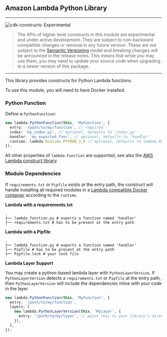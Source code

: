 ## Amazon Lambda Python Library
<!--BEGIN STABILITY BANNER-->
---

![cdk-constructs: Experimental](https://img.shields.io/badge/cdk--constructs-experimental-important.svg?style=for-the-badge)

> The APIs of higher level constructs in this module are experimental and under active development. They are subject to non-backward compatible changes or removal in any future version. These are not subject to the [Semantic Versioning](https://semver.org/) model and breaking changes will be announced in the release notes. This means that while you may use them, you may need to update your source code when upgrading to a newer version of this package.

---
<!--END STABILITY BANNER-->

This library provides constructs for Python Lambda functions.

To use this module, you will need to have Docker installed.

### Python Function
Define a `PythonFunction`:

```ts
new lambda.PythonFunction(this, 'MyFunction', {
  entry: '/path/to/my/function', // required
  index: 'my_index.py', // optional, defaults to 'index.py'
  handler: 'my_exported_func', // optional, defaults to 'handler'
  runtime: lambda.Runtime.PYTHON_3_6 // optional, defaults to lambda.Runtime.PYTHON_3_7
});
```

All other properties of `lambda.Function` are supported, see also the [AWS Lambda construct library](https://github.com/aws/aws-cdk/tree/master/packages/%40aws-cdk/aws-lambda).

### Module Dependencies

If `requirements.txt` or `Pipfile` exists at the entry path, the construct will handle installing
all required modules in a [Lambda compatible Docker container](https://hub.docker.com/r/amazon/aws-sam-cli-build-image-python3.7)
according to the `runtime`.

**Lambda with a requirements.txt**
```
.
├── lambda_function.py # exports a function named 'handler'
├── requirements.txt # has to be present at the entry path
```

**Lambda with a Pipfile**
```
.
├── lambda_function.py # exports a function named 'handler'
├── Pipfile # has to be present at the entry path
├── Pipfile.lock # your lock file
```

**Lambda Layer Support**

You may create a python-based lambda layer with `PythonLayerVersion`. If `PythonLayerVersion` detects a `requirements.txt`
or `Pipfile` at the entry path, then `PythonLayerVersion` will include the dependencies inline with your code in the
layer.

```ts
new lambda.PythonFunction(this, 'MyFunction', {
  entry: '/path/to/my/function',
  layers: [
    new lambda.PythonLayerVersion(this, 'MyLayer', {
      entry: '/path/to/my/layer', // point this to your library's directory
    }),
  ],
});
```
